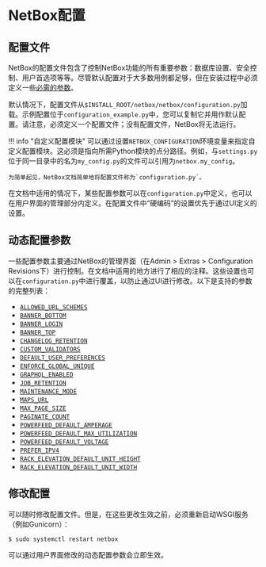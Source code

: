 # NetBox配置

## 配置文件

NetBox的配置文件包含了控制NetBox功能的所有重要参数：数据库设置、安全控制、用户首选项等等。尽管默认配置对于大多数用例都足够，但在安装过程中必须定义一些[必需的参数](./required-parameters.md)。

默认情况下，配置文件从`$INSTALL_ROOT/netbox/netbox/configuration.py`加载。示例配置位于`configuration_example.py`中，您可以复制它并用作默认配置。请注意，必须定义一个配置文件；没有配置文件，NetBox将无法运行。

!!! info "自定义配置模块"
    可以通过设置`NETBOX_CONFIGURATION`环境变量来指定自定义配置模块。这必须是指向所需Python模块的点分路径。例如，与`settings.py`位于同一目录中的名为`my_config.py`的文件可以引用为`netbox.my_config`。

    为简单起见，NetBox文档简单地将配置文件称为`configuration.py`。

在文档中适用的情况下，某些配置参数可以在`configuration.py`中定义，也可以在用户界面的管理部分内定义。在配置文件中“硬编码”的设置优先于通过UI定义的设置。

## 动态配置参数

一些配置参数主要通过NetBox的管理界面（在Admin > Extras > Configuration Revisions下）进行控制。在文档中适用的地方进行了相应的注释。这些设置也可以在`configuration.py`中进行覆盖，以防止通过UI进行修改。以下是支持的参数的完整列表：

* [`ALLOWED_URL_SCHEMES`](./security.md#allowed_url_schemes)
* [`BANNER_BOTTOM`](./miscellaneous.md#banner_bottom)
* [`BANNER_LOGIN`](./miscellaneous.md#banner_login)
* [`BANNER_TOP`](./miscellaneous.md#banner_top)
* [`CHANGELOG_RETENTION`](./miscellaneous.md#changelog_retention)
* [`CUSTOM_VALIDATORS`](./data-validation.md#custom_validators)
* [`DEFAULT_USER_PREFERENCES`](./default-values.md#default_user_preferences)
* [`ENFORCE_GLOBAL_UNIQUE`](./miscellaneous.md#enforce_global_unique)
* [`GRAPHQL_ENABLED`](./miscellaneous.md#graphql_enabled)
* [`JOB_RETENTION`](./miscellaneous.md#job_retention)
* [`MAINTENANCE_MODE`](./miscellaneous.md#maintenance_mode)
* [`MAPS_URL`](./miscellaneous.md#maps_url)
* [`MAX_PAGE_SIZE`](./miscellaneous.md#max_page_size)
* [`PAGINATE_COUNT`](./default-values.md#paginate_count)
* [`POWERFEED_DEFAULT_AMPERAGE`](./default-values.md#powerfeed_default_amperage)
* [`POWERFEED_DEFAULT_MAX_UTILIZATION`](./default-values.md#powerfeed_default_max_utilization)
* [`POWERFEED_DEFAULT_VOLTAGE`](./default-values.md#powerfeed_default_voltage)
* [`PREFER_IPV4`](./miscellaneous.md#prefer_ipv4)
* [`RACK_ELEVATION_DEFAULT_UNIT_HEIGHT`](./default-values.md#rack_elevation_default_unit_height)
* [`RACK_ELEVATION_DEFAULT_UNIT_WIDTH`](./default-values.md#rack_elevation_default_unit_width)

## 修改配置

可以随时修改配置文件。但是，在这些更改生效之前，必须重新启动WSGI服务（例如Gunicorn）：

```no-highlight
$ sudo systemctl restart netbox
```

可以通过用户界面修改的动态配置参数会立即生效。
